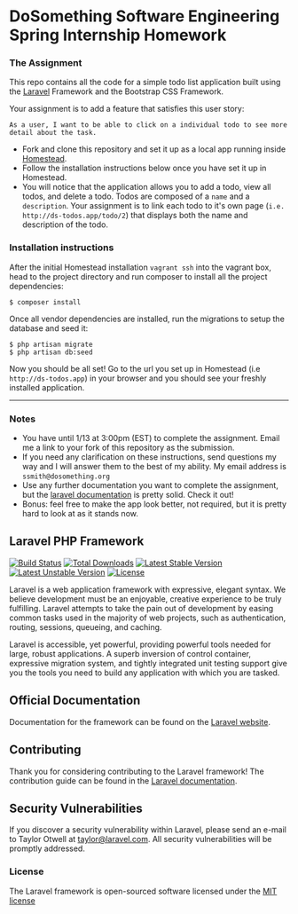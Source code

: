 # DoSomething Software Engineering Spring Internship Homework

### The Assignment

This repo contains all the code for a simple todo list application built using the [Laravel](https://laravel.com) Framework and the Bootstrap CSS Framework.

Your assignment is to add a feature that satisfies this user story:

```
As a user, I want to be able to click on a individual todo to see more detail about the task.
```

* Fork and clone this repository and set it up as a local app running inside [Homestead](https://github.com/laravel/homestead).
* Follow the installation instructions below once you have set it up in Homestead.
* You will notice that the application allows you to add a todo, view all todos, and delete a todo. Todos are composed of a `name` and a `description`. Your assignment is to link each todo to it's own page (`i.e. http://ds-todos.app/todo/2`) that displays both the name and description of the todo.

### Installation instructions

After the initial Homestead installation `vagrant ssh` into the vagrant box, head to the project directory and run composer to install all the project dependencies:

```shell
$ composer install
```

Once all vendor dependencies are installed, run the migrations to setup the database and seed it:

```shell
$ php artisan migrate
$ php artisan db:seed
```

Now you should be all set! Go to the url you set up in Homestead (i.e `http://ds-todos.app`) in your browser and you should see your freshly installed application.

---

### Notes

* You have until 1/13 at 3:00pm (EST) to complete the assignment. Email me a link to your fork of this repository as the submission.
* If you need any clarification on these instructions, send questions my way and I will answer them to the best of my ability. My email address is `ssmith@dosomething.org`
* Use any further documentation you want to complete the assignment, but the [laravel documentation](http://laravel.com) is pretty solid. Check it out!
* Bonus: feel free to make the app look better, not required, but it is pretty hard to look at as it stands now.

## Laravel PHP Framework

[![Build Status](https://travis-ci.org/laravel/framework.svg)](https://travis-ci.org/laravel/framework)
[![Total Downloads](https://poser.pugx.org/laravel/framework/d/total.svg)](https://packagist.org/packages/laravel/framework)
[![Latest Stable Version](https://poser.pugx.org/laravel/framework/v/stable.svg)](https://packagist.org/packages/laravel/framework)
[![Latest Unstable Version](https://poser.pugx.org/laravel/framework/v/unstable.svg)](https://packagist.org/packages/laravel/framework)
[![License](https://poser.pugx.org/laravel/framework/license.svg)](https://packagist.org/packages/laravel/framework)

Laravel is a web application framework with expressive, elegant syntax. We believe development must be an enjoyable, creative experience to be truly fulfilling. Laravel attempts to take the pain out of development by easing common tasks used in the majority of web projects, such as authentication, routing, sessions, queueing, and caching.

Laravel is accessible, yet powerful, providing powerful tools needed for large, robust applications. A superb inversion of control container, expressive migration system, and tightly integrated unit testing support give you the tools you need to build any application with which you are tasked.

## Official Documentation

Documentation for the framework can be found on the [Laravel website](http://laravel.com/docs).

## Contributing

Thank you for considering contributing to the Laravel framework! The contribution guide can be found in the [Laravel documentation](http://laravel.com/docs/contributions).

## Security Vulnerabilities

If you discover a security vulnerability within Laravel, please send an e-mail to Taylor Otwell at taylor@laravel.com. All security vulnerabilities will be promptly addressed.

### License

The Laravel framework is open-sourced software licensed under the [MIT license](http://opensource.org/licenses/MIT)
